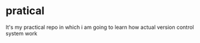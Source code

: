 # pratical
It's my practical repo in which i am going to learn how actual version control system work
